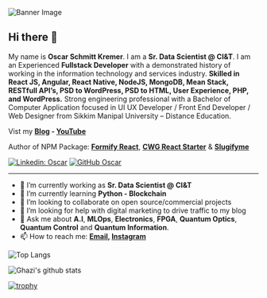 ![Banner Image](https://github.com/oscarkremer/oscarkremer/blob/main/images/banner.png)

## Hi there 👋

My name is **Oscar Schmitt Kremer**. I am a **Sr. Data Scientist @ CI&T**. I am an Experienced **Fullstack Developer** with a demonstrated history of working in the information technology and services industry. **Skilled in React JS, Angular, React Native, NodeJS, MongoDB, Mean Stack, RESTfull API’s, PSD to WordPress, PSD to HTML, User Experience, PHP, and WordPress.** Strong engineering professional with a Bachelor of Computer Application focused in UI UX Developer / Front End Developer / Web Designer from Sikkim Manipal University – Distance Education.

Vist my **[Blog](https://medium.com/@ghazikhan205) - [YouTube](https://www.youtube.com/channel/UCio7gIFilw6wsgbTZAVOBrg)**

Author of NPM Package: **[Formify React](https://www.npmjs.com/package/formify-react)**, **[CWG React Starter](https://github.com/gkhan205/cwg-react-starter)** & **[Slugifyme](https://www.npmjs.com/package/slugifyme)**

[![Linkedin: Oscar](https://img.shields.io/badge/-Oscar-blue?style=flat-square&logo=Linkedin&logoColor=white&link=https://www.linkedin.com/in/ghazi-khan/)](https://www.linkedin.com/in/oscar-kremer/)
[![GitHub Oscar](https://img.shields.io/github/followers/oscarkremer?label=follow&style=social)](https://github.com/oscarkremer)

---

- 🔭 I’m currently working as **Sr. Data Scientist @ CI&T**
- 🌱 I’m currently learning **Python - Blockchain**
- 👯 I’m looking to collaborate on open source/commercial projects
- 🤔 I’m looking for help with digital marketing to drive traffic to my blog
- 💬 Ask me about **A.I**, **MLOps**, **Electronics**, **FPGA**, **Quantum Optics**, **Quantum Control** and **Quantum Information**.
- 📫 How to reach me:
  **[Email](oscarkremer97@gmail.com), [Instagram](https://instagram.com/oscarskremer)**

![Top Langs](https://github-readme-stats.vercel.app/api/top-langs/?username=oscarkremer&layout=compact&theme=dark&hide_border=true)

![Ghazi's github stats](https://github-readme-stats.vercel.app/api?username=oscarkremer&show_icons=true&hide_border=true&theme=dark)

[![trophy](https://github-profile-trophy.vercel.app/?username=oscarkremer)](https://github.com/oscarkremer/github-profile-trophy)
